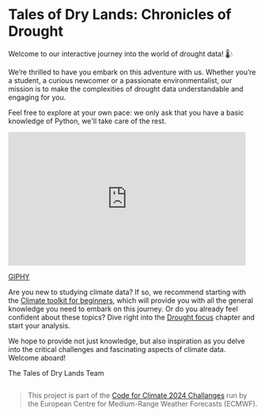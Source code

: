 # Tales of Dry Lands: Chronicles of Drought

<p class="message">Welcome to our interactive journey into the world of drought data! 🌡️💧<p>

We’re thrilled to have you embark on this adventure with us. Whether you’re a student, a curious newcomer or a passionate environmentalist, our mission is to make the complexities of drought data understandable and engaging for you. 

Feel free to explore at your own pace: we only ask that you have a basic knowledge of Python, we'll take care of the rest.

<div class="iframe_ctn">
<iframe src="https://giphy.com/embed/7T2OUItNevQ8PzJ2fz" width="480" height="270" frameBorder="0" class="giphy-embed" allowFullScreen></iframe>
<p class="credits"><a href="https://giphy.com/gifs/drexeldragons-basketball-drexel-women-7T2OUItNevQ8PzJ2fz">GIPHY</a></p>
</div>

Are you new to studying climate data? If so, we recommend starting with the [Climate toolkit for beginners](chapters/01-climate-toolkit-for-beginners/what-is-climate), which will provide you with all the general knowledge you need to embark on this journey. 
Or do you already feel confident about these topics? Dive right into the [Drought focus](chapters/02-drought-focus/index) chapter and start your analysis.

We hope to provide not just knowledge, but also inspiration as you delve into the critical challenges and fascinating aspects of climate data. Welcome aboard!

<p class="sign">The Tales of Dry Lands Team</p>


```{tableofcontents}
```


> This project is part of the [Code for Climate 2024 Challanges](https://codeforearth.ecmwf.int/) run by the European Centre for Medium-Range Weather Forecasts (ECMWF).
